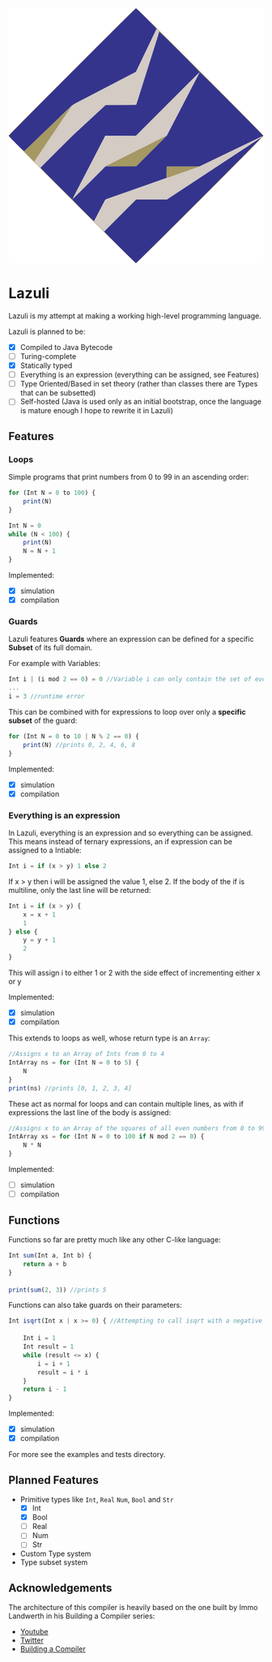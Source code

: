 ![](logo.svg)
# Lazuli

Lazuli is my attempt at making a working high-level programming language.

Lazuli is planned to be:
- [x] Compiled to Java Bytecode
- [ ] Turing-complete
- [x] Statically typed
- [ ] Everything is an expression (everything can be assigned, see Features)
- [ ] Type Oriented/Based in set theory (rather than classes there are Types that can be subsetted)
- [ ] Self-hosted (Java is used only as an initial bootstrap, once the language is mature enough I hope to rewrite it in Lazuli)

## Features

### Loops

Simple programs that print numbers from 0 to 99 in an ascending order:

```javascript
for (Int N = 0 to 100) {
    print(N)
}
```

```javascript
Int N = 0
while (N < 100) {
    print(N)
    N = N + 1
}
```

Implemented:
   - [x] simulation
   - [x] compilation

### Guards

Lazuli features **Guards** where an expression can be defined for a specific **Subset** of its full domain. 

For example with Variables:

```javascript
Int i | (i mod 2 == 0) = 0 //Variable i can only contain the set of even integers
...
i = 3 //runtime error
```

This can be combined with for expressions to loop over only a **specific subset** of the guard:

```javascript
for (Int N = 0 to 10 | N % 2 == 0) {
    print(N) //prints 0, 2, 4, 6, 8
}
```

Implemented:
   - [x] simulation
   - [x] compilation

### Everything is an expression

In Lazuli, everything is an expression and so everything can be assigned. This means instead of ternary expressions, an if expression can be assigned to a Intiable:

```javascript
Int i = if (x > y) 1 else 2
```
If x > y then i will be assigned the value 1, else 2. If the body of the if is multiline, only the last line will be returned:

```javascript
Int i = if (x > y) {
    x = x + 1
    1
} else {
    y = y + 1
    2
}
```
This will assign i to either 1 or 2 with the side effect of incrementing either x or y

Implemented:
   - [x] simulation
   - [x] compilation
   
This extends to loops as well, whose return type is an `Array`:

```javascript
//Assigns x to an Array of Ints from 0 to 4
IntArray ns = for (Int N = 0 to 5) {
    N
}
print(ns) //prints [0, 1, 2, 3, 4]
```

These act as normal for loops and can contain multiple lines, as with if expressions the last line of the body is assigned:

```javascript
//Assigns x to an Array of the squares of all even numbers from 0 to 99
IntArray xs = for (Int N = 0 to 100 if N mod 2 == 0) {
    N * N
}
```

Implemented:
   - [ ] simulation
   - [ ] compilation
   
 ## Functions
 
 Functions so far are pretty much like any other C-like language:
 
 ```javascript
 Int sum(Int a, Int b) {
     return a + b
 }
 
 print(sum(2, 3)) //prints 5
 ```
 
 Functions can also take guards on their parameters:
 
 ```javascript
 Int isqrt(Int x | x >= 0) { //Attempting to call isqrt with a negative number will throw an error

     Int i = 1
     Int result = 1
     while (result <= x) {
         i = i + 1
         result = i * i
     }
     return i - 1
 }
 ```
 
Implemented:
   - [x] simulation
   - [x] compilation
   
For more see the examples and tests directory.
   
## Planned Features

- Primitive types like `Int`, `Real` `Num`, `Bool` and `Str` 
    - [x] Int 
    - [x] Bool 
    - [ ] Real 
    - [ ] Num
    - [ ] Str
    
- Custom Type system
- Type subset system

## Acknowledgements

The architecture of this compiler is heavily based on the one built by Immo Landwerth in his Building a Compiler series:
- [Youtube](https://www.youtube.com/c/ImmoLandwerth)
- [Twitter](https://twitter.com/terrajobst)
- [Building a Compiler](https://www.youtube.com/playlist?list=PLRAdsfhKI4OWNOSfS7EUu5GRAVmze1t2y)